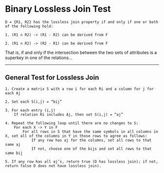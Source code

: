 # Binary Lossless Join Test

```
D = {R1, R2} has the lossless join property if and only if one or both of the following hold:

1. (R1 ∩ R2) -> (R1 - R2) can be derived from F

2. (R1 ∩ R2) -> (R2 - R1) can be derived from F
```

That is, if and only if the intersection between the two sets of attributes is a superkey in one of the relations…

***

## General Test for Lossless Join

```
1. Create a matrix S with a row i for each Ri and a column for j for each Aj

2. Set each S(i,j) = “bij”

3. For each entry (i,j)
    If relation Ri includes Aj, then set S(i,j) = “aj”

4. Repeat the following loop until there are no changes to S:
    For each X -> Y in F
        For all rows in S that have the same symbols in all columns in X, set all of the columns in Y in those rows to agree as follows:
            If any row has aj for the columns, set all rows to that same aj
            If not, choose one of the bijs and set all rows to that same bij

5. If any row has all aj’s, return true (D has lossless join); if not, return false D does not have lossless join).
```
